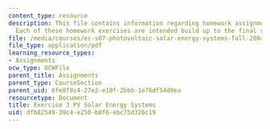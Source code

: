 ```yaml
---
content_type: resource
description: This file contains information regarding homework assignment instructions.
  Each of these homework exercises are intended build up to the final report.
file: /media/courses/ec-s07-photovoltaic-solar-energy-systems-fall-2004/dfb8254939c4e250b0f6ebc75d326c19_MITEC_S07F04_exercise_3.pdf
file_type: application/pdf
learning_resource_types:
- Assignments
ocw_type: OCWFile
parent_title: Assignments
parent_type: CourseSection
parent_uid: 6fe8f8c4-27e2-e10f-2bbb-1e76df54d0ea
resourcetype: Document
title: Exercise 3 PV Solar Energy Systems
uid: dfb82549-39c4-e250-b0f6-ebc75d326c19
---
```

